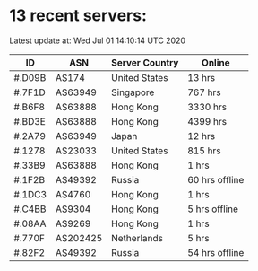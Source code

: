 # 13 recent servers:

Latest update at: Wed Jul 01 14:10:14 UTC 2020

| ID | ASN | Server Country | Online |
| -- | --- | -------------- | ------ |
| #.D09B | AS174 | United States | 13 hrs |
| #.7F1D | AS63949 | Singapore | 767 hrs |
| #.B6F8 | AS63888 | Hong Kong | 3330 hrs |
| #.BD3E | AS63888 | Hong Kong | 4399 hrs |
| #.2A79 | AS63949 | Japan | 12 hrs |
| #.1278 | AS23033 | United States | 815 hrs |
| #.33B9 | AS63888 | Hong Kong | 1 hrs |
| #.1F2B | AS49392 | Russia | 60 hrs offline |
| #.1DC3 | AS4760 | Hong Kong | 1 hrs |
| #.C4BB | AS9304 | Hong Kong | 5 hrs offline |
| #.08AA | AS9269 | Hong Kong | 1 hrs |
| #.770F | AS202425 | Netherlands | 5 hrs |
| #.82F2 | AS49392 | Russia | 54 hrs offline |

